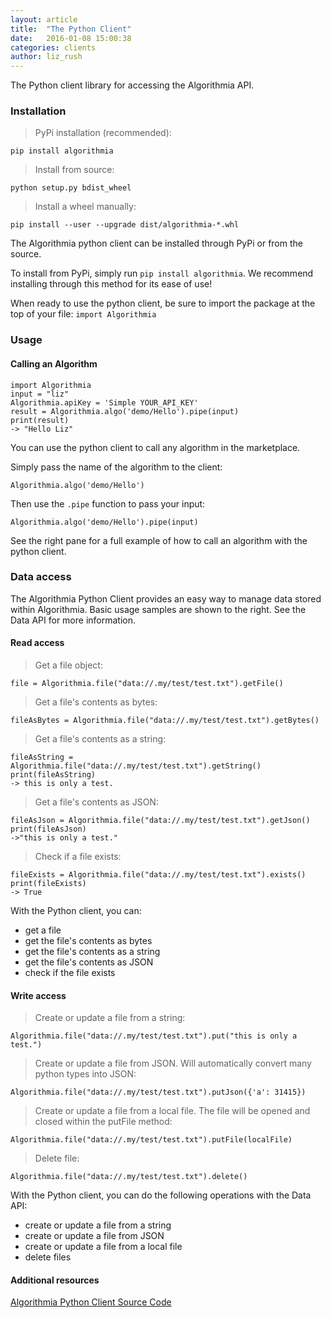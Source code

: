 ```yaml
---
layout: article
title:  "The Python Client"
date:   2016-01-08 15:00:38
categories: clients
author: liz_rush
---
```


The Python client library for accessing the Algorithmia API.

### Installation

> PyPi installation (recommended):

```
pip install algorithmia
```

> Install from source:

```
python setup.py bdist_wheel
```

> Install a wheel manually:

```
pip install --user --upgrade dist/algorithmia-*.whl
```

The Algorithmia python client can be installed through PyPi or from the source.

To install from PyPi, simply run `pip install algorithmia`. We recommend installing through this method for its ease of use!

When ready to use the python client, be sure to import the package at the top of your file:
`import Algorithmia`

### Usage

#### Calling an Algorithm

```
import Algorithmia
input = "liz"
Algorithmia.apiKey = 'Simple YOUR_API_KEY'
result = Algorithmia.algo('demo/Hello').pipe(input)
print(result)
-> "Hello Liz"
```
You can use the python client to call any algorithm in the marketplace. 

Simply pass the name of the algorithm to the client:

`Algorithmia.algo('demo/Hello')`

Then use the `.pipe` function to pass your input:

`Algorithmia.algo('demo/Hello').pipe(input)`

See the right pane for a full example of how to call an algorithm with the python client.

### Data access

The Algorithmia Python Client provides an easy way to manage data stored within Algorithmia. Basic usage samples are shown to the right. See the Data API for more information.

#### Read access

> Get a file object:

```
file = Algorithmia.file("data://.my/test/test.txt").getFile()
```

> Get a file's contents as bytes:

```
fileAsBytes = Algorithmia.file("data://.my/test/test.txt").getBytes()
```

> Get a file's contents as a string:

```
fileAsString = Algorithmia.file("data://.my/test/test.txt").getString() 
print(fileAsString)
-> this is only a test.
```

> Get a file's contents as JSON: 

```
fileAsJson = Algorithmia.file("data://.my/test/test.txt").getJson() 
print(fileAsJson)
->"this is only a test."
```

> Check if a file exists:

```
fileExists = Algorithmia.file("data://.my/test/test.txt").exists()
print(fileExists)
-> True
```

With the Python client, you can:

* get a file
* get the file's contents as bytes
* get the file's contents as a string
* get the file's contents as JSON
* check if the file exists

#### Write access


> Create or update a file from a string:

```
Algorithmia.file("data://.my/test/test.txt").put("this is only a test.")
```

> Create or update a file from JSON. Will automatically convert many python types into JSON:

```
Algorithmia.file("data://.my/test/test.txt").putJson({'a': 31415})
```

> Create or update a file from a local file. The file will be opened and closed within the putFile method:

```
Algorithmia.file("data://.my/test/test.txt").putFile(localFile)
```

> Delete file:

```
Algorithmia.file("data://.my/test/test.txt").delete()
```


With the Python client, you can do the following operations with the Data API:

* create or update a file from a string
* create or update a file from JSON
* create or update a file from a local file
* delete files

#### Additional resources

<a href="https://github.com/algorithmiaio/algorithmia-python">Algorithmia Python Client Source Code<i class="fa fa-external-link"></i></a>